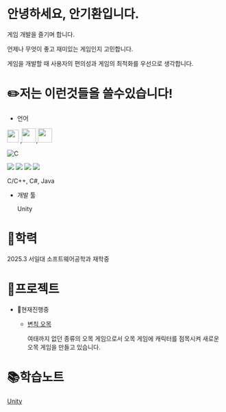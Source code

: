 # 안녕하세요, 안기환입니다.
게임 개발을 즐기며 합니다.

언제나 무엇이 좋고 재미있는 게임인지 고민합니다.

게임을 개발할 때 사용자의 편의성과 게임의 최적화를 우선으로 생각합니다.
# ✏️저는 이런것들을 쓸수있습니다!
* 언어

 <image src="https://github.com/user-attachments/assets/49320e73-2d82-47f6-ad38-bd578073e805"  width="26.5" height="30"/>
 ,<image src="https://github.com/user-attachments/assets/d8761978-deee-42c1-96ff-052b8daacdde" width="33" height="33"/>,<image src="https://github.com/user-attachments/assets/7425d5e1-c441-451c-a0b1-95ce1e3d9444"width="33" height="33"/>

 ![C](https://img.shields.io/badge/c-%2300599C.svg?style=for-the-badge&logo=c&logoColor=white)

<img src="https://img.shields.io/badge/C-00599C?style=flat-square&logo=C&logoColor=white"/></a>
<img src="https://img.shields.io/badge/C++-00599C?style=flat-square&logo=C%2B%2B&logoColor=white"/></a>
<img src="https://img.shields.io/badge/c%23-00599C?style=flat-square&logo=C-Sharp&logoColor=white"/></a>
<img src="https://img.shields.io/badge/java-%23ED8B00.svg?style=for-the-badge&logo=openjdk&logoColor=white"/></a>

 


 

C/C++, C#, Java
* 개발 툴

  Unity
# 📖학력
2025.3 서일대 소프트웨어공학과 재학중
# 📄프로젝트
* 📝현재진행중
  * [변칙 오목](https://github.com/JIN-YOO-YU/Omok "변칙 오목" )

    여태까지 없던 종류의 오목 게임으로서 오목 게임에 캐릭터를 점목시켜 새로운 오목 게임을 만들고 있습니다.
# 📚학습노트
[Unity](./UnityHaks "변칙오목")

